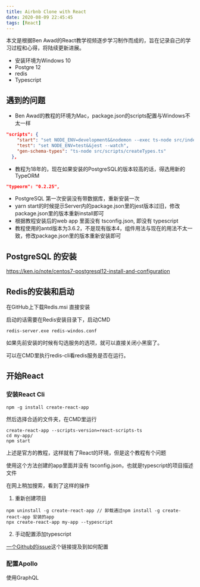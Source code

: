 ```yaml
---
title: Airbnb Clone with React
date: 2020-08-09 22:45:45
tags: [React]
---
```


本文是根据Ben Awad的React教学视频逐步学习制作而成的，旨在记录自己的学习过程和心得，将陆续更新进展。

- 安装环境为Windows 10
- Postgre 12
- redis
- Typescript

## 遇到的问题

- Ben Awad的教程的环境为Mac，package.json的scripts配置与Windows不太一样

```json
"scripts": {
    "start": "set NODE_ENV=development&&nodemon --exec ts-node src/index.ts",
    "test": "set NODE_ENV=test&&jest --watch",
    "gen-schema-types": "ts-node src/scripts/createTypes.ts"
  },
```

- 教程为18年的，现在如果安装的PostgreSQL的版本较高的话，得选用新的TypeORM

```json
"typeorm": "0.2.25",
```

- PostgreSQL 第一次安装没有带数据库，重新安装一次
- yarn start的时候提示Server内的package.json里的jest版本过旧，修改package.json里的版本重新install即可
- 根据教程安装后的web app 里面没有 tsconfig.json, 即没有 typescript
- 教程使用的antd版本为3.6.2，不是现有版本4，组件用法与现在的用法不太一致，修改package.json里的版本重新安装即可

## PostgreSQL 的安装

https://ken.io/note/centos7-postgresql12-install-and-configuration 

## Redis的安装和启动

在GitHub上下载Redis.msi 直接安装

启动的话需要在Redis安装目录下，启动CMD

``` 
redis-server.exe redis-windos.conf
```

如果先前安装的时候有勾选服务的选项，就可以直接关闭小黑窗了。

可以在CMD里执行redis-cli看redis服务是否在运行。

## 开始React

### 安装React Cli

```
npm -g install create-react-app
```

然后选择合适的文件夹，在CMD里运行

```
create-react-app --scripts-version=react-scripts-ts
cd my-app/
npm start
```

上述是官方的教程，这样就有了React的环境，但是这个教程有个问题

使用这个方法创建的app里面并没有 tsconfig.json，也就是typescript的项目描述文件

在网上稍加搜索，看到了这样的操作

1. 重新创建项目

```
npm uninstall -g create-react-app // 卸载通过npm install -g create-react-app 安装的app
npx create-react-app my-app --typescript
```

2. 手动配置添加typescript

[一个Github的issue](https://github.com/lizhongzhen11/dailyGain/issues/36 )这个链接提及到如何配置

### 配置Apollo

使用GraphQL
